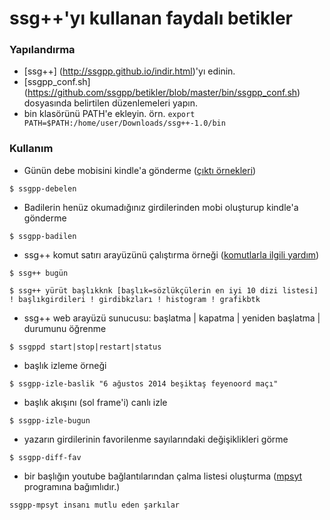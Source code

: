 ssg++'yı kullanan faydalı betikler
==================================

### Yapılandırma

 * [ssg++] (http://ssgpp.github.io/indir.html)'yı edinin. 
 * [ssgpp_conf.sh] (https://github.com/ssgpp/betikler/blob/master/bin/ssgpp_conf.sh) dosyasında belirtilen düzenlemeleri yapın.
 * bin klasörünü PATH'e ekleyin. örn. `export PATH=$PATH:/home/user/Downloads/ssg++-1.0/bin`

### Kullanım

* Günün debe mobisini kindle'a gönderme ([çıktı örnekleri](http://ssgpp.github.io/mobi.html))

``
$ ssgpp-debelen
``

* Badilerin henüz okumadığınız girdilerinden mobi oluşturup kindle'a gönderme

``
$ ssgpp-badilen
``

* ssg++ komut satırı arayüzünü çalıştırma örneği ([komutlarla ilgili yardım](http://ssgpp.github.io/#sec-3-2))

``
$ ssg++ bugün
``

``
$ ssg++ yürüt başlıkknk [başlık=sözlükçülerin en iyi 10 dizi listesi] ! başlıkgirdileri ! girdibkzları ! histogram ! grafikbtk
``

* ssg++ web arayüzü sunucusu: başlatma | kapatma | yeniden başlatma | durumunu öğrenme

``
$ ssgppd start|stop|restart|status
``

* başlık izleme örneği

``
$ ssgpp-izle-baslik "6 ağustos 2014 beşiktaş feyenoord maçı"
``

* başlık akışını (sol frame'i) canlı izle

``
$ ssgpp-izle-bugun
``

* yazarın girdilerinin favorilenme sayılarındaki değişiklikleri görme

``
$ ssgpp-diff-fav
``

* bir başlığın youtube bağlantılarından çalma listesi oluşturma ([mpsyt](https://github.com/np1/mps-youtube/) programına bağımlıdır.)

``
ssgpp-mpsyt insanı mutlu eden şarkılar
``


